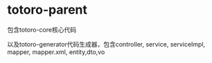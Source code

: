 # totoro-parent

包含totoro-core核心代码

以及totoro-generator代码生成器，包含controller, service, serviceImpl, mapper, mapper.xml, 
entity,dto,vo